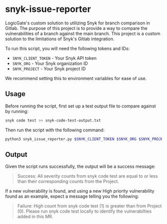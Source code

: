 # snyk-issue-reporter
LogicGate's custom solution to utilizing Snyk for branch comparison in Gitlab. The purpose of this project is to provide a way to compare the vulnerabilities of a branch against the main branch. This project is a custom solution to the limitations of Snyk's Gitlab integration.

To run this script, you will need the following tokens and IDs:
- `SNYK_CLIENT_TOKEN` - Your Snyk API token
- `SNYK_ORG` - Your Snyk organization ID
- `SNYK_PROJECT` - Your Snyk project ID

We recommend setting this to environment variables for ease of use.

## Usage
Before running the script, first set up a test output file to compare against by running:
```bash
snyk code test >> snyk-code-test-output.txt
```

Then run the script with the following command:
```bash
python3 snyk_issue_reporter.py $SNYK_CLIENT_TOKEN $SNYK_ORG $SNYK_PROJECT
```

## Output
Given the script runs successfully, the output will be a success message:
> Success: All severity counts from snyk code test are equal to or less than their corresponding counts from the Project.

If a new vulnerability is found, and using a new High priority vulnerability found as an example, expect a message telling you the following:
> Failure: High count from snyk code test (1) is greater than from Project (0). Please run snyk code test locally to identify the vulnerabilties added in this MR.
